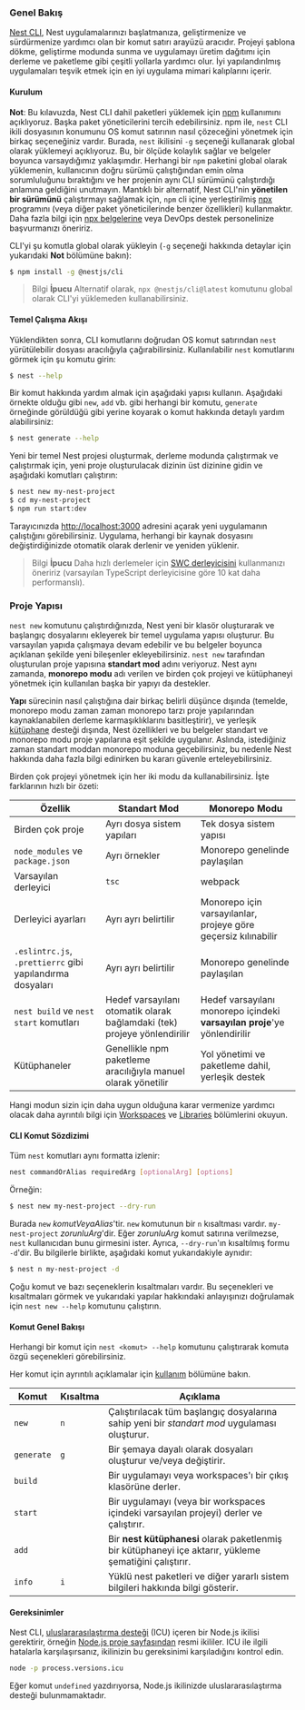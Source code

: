 ### Genel Bakış

[Nest CLI](https://github.com/nestjs/nest-cli), Nest uygulamalarınızı başlatmanıza, geliştirmenize ve sürdürmenize yardımcı olan bir komut satırı arayüzü aracıdır. Projeyi şablona dökme, geliştirme modunda sunma ve uygulamayı üretim dağıtımı için derleme ve paketleme gibi çeşitli yollarla yardımcı olur. İyi yapılandırılmış uygulamaları teşvik etmek için en iyi uygulama mimari kalıplarını içerir.

#### Kurulum

**Not**: Bu kılavuzda, Nest CLI dahil paketleri yüklemek için [npm](https://docs.npmjs.com/downloading-and-installing-node-js-and-npm) kullanımını açıklıyoruz. Başka paket yöneticilerini tercih edebilirsiniz. npm ile, `nest` CLI ikili dosyasının konumunu OS komut satırının nasıl çözeceğini yönetmek için birkaç seçeneğiniz vardır. Burada, `nest` ikilisini `-g` seçeneği kullanarak global olarak yüklemeyi açıklıyoruz. Bu, bir ölçüde kolaylık sağlar ve belgeler boyunca varsaydığımız yaklaşımdır. Herhangi bir `npm` paketini global olarak yüklemenin, kullanıcının doğru sürümü çalıştığından emin olma sorumluluğunu bıraktığını ve her projenin aynı CLI sürümünü çalıştırdığı anlamına geldiğini unutmayın. Mantıklı bir alternatif, Nest CLI'nin **yönetilen bir sürümünü** çalıştırmayı sağlamak için, `npm` cli içine yerleştirilmiş [npx](https://github.com/npm/cli/blob/latest/docs/lib/content/commands/npx.md) programını (veya diğer paket yöneticilerinde benzer özellikleri) kullanmaktır. Daha fazla bilgi için [npx belgelerine](https://github.com/npm/cli/blob/latest/docs/lib/content/commands/npx.md) veya DevOps destek personelinize başvurmanızı öneririz.

CLI'yi şu komutla global olarak yükleyin (`-g` seçeneği hakkında detaylar için yukarıdaki **Not** bölümüne bakın):

```bash
$ npm install -g @nestjs/cli
```

> Bilgi **İpucu** Alternatif olarak, `npx @nestjs/cli@latest` komutunu global olarak CLI'yi yüklemeden kullanabilirsiniz.

#### Temel Çalışma Akışı

Yüklendikten sonra, CLI komutlarını doğrudan OS komut satırından `nest` yürütülebilir dosyası aracılığıyla çağırabilirsiniz. Kullanılabilir `nest` komutlarını görmek için şu komutu girin:

```bash
$ nest --help
```

Bir komut hakkında yardım almak için aşağıdaki yapısı kullanın. Aşağıdaki örnekte olduğu gibi `new`, `add` vb. gibi herhangi bir komutu, `generate` örneğinde görüldüğü gibi yerine koyarak o komut hakkında detaylı yardım alabilirsiniz:

```bash
$ nest generate --help
```

Yeni bir temel Nest projesi oluşturmak, derleme modunda çalıştırmak ve çalıştırmak için, yeni proje oluşturulacak dizinin üst dizinine gidin ve aşağıdaki komutları çalıştırın:

```bash
$ nest new my-nest-project
$ cd my-nest-project
$ npm run start:dev
```

Tarayıcınızda [http://localhost:3000](http://localhost:3000) adresini açarak yeni uygulamanın çalıştığını görebilirsiniz. Uygulama, herhangi bir kaynak dosyasını değiştirdiğinizde otomatik olarak derlenir ve yeniden yüklenir.

> Bilgi **İpucu** Daha hızlı derlemeler için [SWC derleyicisini](/docs/recipes/swc) kullanmanızı öneririz (varsayılan TypeScript derleyicisine göre 10 kat daha performanslı).

### Proje Yapısı

`nest new` komutunu çalıştırdığınızda, Nest yeni bir klasör oluşturarak ve başlangıç dosyalarını ekleyerek bir temel uygulama yapısı oluşturur. Bu varsayılan yapıda çalışmaya devam edebilir ve bu belgeler boyunca açıklanan şekilde yeni bileşenler ekleyebilirsiniz. `nest new` tarafından oluşturulan proje yapısına **standart mod** adını veriyoruz. Nest aynı zamanda, **monorepo modu** adı verilen ve birden çok projeyi ve kütüphaneyi yönetmek için kullanılan başka bir yapıyı da destekler.

**Yapı** sürecinin nasıl çalıştığına dair birkaç belirli düşünce dışında (temelde, monorepo modu zaman zaman monorepo tarzı proje yapılarından kaynaklanabilen derleme karmaşıklıklarını basitleştirir), ve yerleşik [kütüphane](/docs/cli/libraries) desteği dışında, Nest özellikleri ve bu belgeler standart ve monorepo modu proje yapılarına eşit şekilde uygulanır. Aslında, istediğiniz zaman standart moddan monorepo moduna geçebilirsiniz, bu nedenle Nest hakkında daha fazla bilgi edinirken bu kararı güvenle erteleyebilirsiniz.

Birden çok projeyi yönetmek için her iki modu da kullanabilirsiniz. İşte farklarının hızlı bir özeti:

| Özellik                                               | Standart Mod                                                      | Monorepo Modu                                              |
| ----------------------------------------------------- | ------------------------------------------------------------------ | ---------------------------------------------------------- |
| Birden çok proje                                      | Ayrı dosya sistem yapıları                                       | Tek dosya sistem yapısı                                    |
| `node_modules` ve `package.json`                      | Ayrı örnekler                                                      | Monorepo genelinde paylaşılan                               |
| Varsayılan derleyici                                   | `tsc`                                                              | webpack                                                    |
| Derleyici ayarları                                     | Ayrı ayrı belirtilir                                               | Monorepo için varsayılanlar, projeye göre geçersiz kılınabilir   |
| `.eslintrc.js`, `.prettierrc` gibi yapılandırma dosyaları | Ayrı ayrı belirtilir                                               | Monorepo genelinde paylaşılan                               |
| `nest build` ve `nest start` komutları                | Hedef varsayılanı otomatik olarak bağlamdaki (tek) projeye yönlendirilir | Hedef varsayılanı monorepo içindeki **varsayılan proje**'ye yönlendirilir |
| Kütüphaneler                                           | Genellikle npm paketleme aracılığıyla manuel olarak yönetilir      | Yol yönetimi ve paketleme dahil, yerleşik destek          |

Hangi modun sizin için daha uygun olduğuna karar vermenize yardımcı olacak daha ayrıntılı bilgi için [Workspaces](/docs/cli/monorepo) ve [Libraries](/docs/cli/libraries) bölümlerini okuyun.

<app-banner-courses></app-banner-courses>

#### CLI Komut Sözdizimi

Tüm `nest` komutları aynı formatta izlenir:

```bash
nest commandOrAlias requiredArg [optionalArg] [options]
```

Örneğin:

```bash
$ nest new my-nest-project --dry-run
```

Burada `new` _komutVeyaAlias_'tir. `new` komutunun bir `n` kısaltması vardır. `my-nest-project` _zorunluArg_'dir. Eğer _zorunluArg_ komut satırına verilmezse, `nest` kullanıcıdan bunu girmesini ister. Ayrıca, `--dry-run`'ın kısaltılmış formu `-d`'dir. Bu bilgilerle birlikte, aşağıdaki komut yukarıdakiyle aynıdır:

```bash
$ nest n my-nest-project -d
```

Çoğu komut ve bazı seçeneklerin kısaltmaları vardır. Bu seçenekleri ve kısaltmaları görmek ve yukarıdaki yapılar hakkındaki anlayışınızı doğrulamak için `nest new --help` komutunu çalıştırın.

#### Komut Genel Bakışı

Herhangi bir komut için `nest <komut> --help` komutunu çalıştırarak komuta özgü seçenekleri görebilirsiniz.

Her komut için ayrıntılı açıklamalar için [kullanım](/docs/cli/usages) bölümüne bakın.

| Komut      | Kısaltma | Açıklama                                                                                            |
| ---------- | -------- | --------------------------------------------------------------------------------------------------- |
| `new`      | `n`      | Çalıştırılacak tüm başlangıç dosyalarına sahip yeni bir _standart mod_ uygulaması oluşturur.          |
| `generate` | `g`      | Bir şemaya dayalı olarak dosyaları oluşturur ve/veya değiştirir.                                     |
| `build`    |          | Bir uygulamayı veya workspaces'ı bir çıkış klasörüne derler.                                        |
| `start`    |          | Bir uygulamayı (veya bir workspaces içindeki varsayılan projeyi) derler ve çalıştırır.              |
| `add`      |          | Bir **nest kütüphanesi** olarak paketlenmiş bir kütüphaneyi içe aktarır, yükleme şematiğini çalıştırır. |
| `info`     | `i`      | Yüklü nest paketleri ve diğer yararlı sistem bilgileri hakkında bilgi gösterir.                      |

#### Gereksinimler

Nest CLI, [uluslararasılaştırma desteği](https://nodejs.org/api/intl.html) (ICU) içeren bir Node.js ikilisi gerektirir, örneğin [Node.js proje sayfasından](https://nodejs.org/en/download) resmi ikililer. ICU ile ilgili hatalarla karşılaşırsanız, ikilinizin bu gereksinimi karşıladığını kontrol edin.

```bash
node -p process.versions.icu
```

Eğer komut `undefined` yazdırıyorsa, Node.js ikilinizde uluslararasılaştırma desteği bulunmamaktadır.